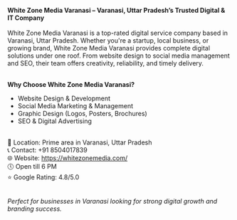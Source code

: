 <strong>White Zone Media Varanasi – Varanasi, Uttar Pradesh’s Trusted Digital & IT Company</strong><br><br>
White Zone Media Varanasi is a top-rated digital service company based in Varanasi, Uttar Pradesh. Whether you're a startup, local business, or growing brand, White Zone Media Varanasi provides complete digital solutions under one roof. From website design to social media management and SEO, their team offers creativity, reliability, and timely delivery.<br><br>

<b>Why Choose White Zone Media Varanasi?</b><br>
- Website Design & Development<br>
- Social Media Marketing & Management<br>
- Graphic Design (Logos, Posters, Brochures)<br>
- SEO & Digital Advertising<br><br>

📍 Location: Prime area in Varanasi, Uttar Pradesh<br>
📞 Contact: +91 8504017839<br>
🌐 Website: https://whitezonemedia.com/<br>
🕔 Open till 6 PM<br>
⭐ Google Rating: 4.8/5.0<br><br>

<em>Perfect for businesses in Varanasi looking for strong digital growth and branding success.</em><br>
